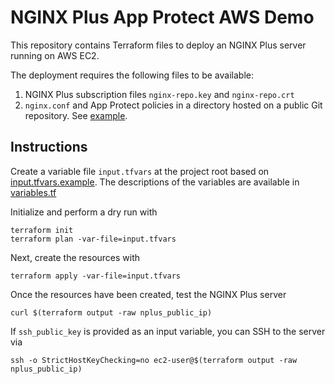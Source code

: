 # NGINX Plus App Protect AWS Demo

This repository contains Terraform files to deploy an NGINX Plus server running on AWS EC2.

The deployment requires the following files to be available:

1. NGINX Plus subscription files `nginx-repo.key` and `nginx-repo.crt`
1. `nginx.conf` and App Protect policies in a directory hosted on a public Git repository. See [example](files/nginx/).

## Instructions

Create a variable file `input.tfvars` at the project root based on [input.tfvars.example](./input.tfvars.example). The descriptions of the variables are available in [variables.tf](./variables.tf)

Initialize and perform a dry run with
```
terraform init
terraform plan -var-file=input.tfvars
```

Next, create the resources with
```
terraform apply -var-file=input.tfvars
```

Once the resources have been created, test the NGINX Plus server
```
curl $(terraform output -raw nplus_public_ip)
```

If `ssh_public_key` is provided as an input variable, you can SSH to the server via
```
ssh -o StrictHostKeyChecking=no ec2-user@$(terraform output -raw nplus_public_ip)
```
